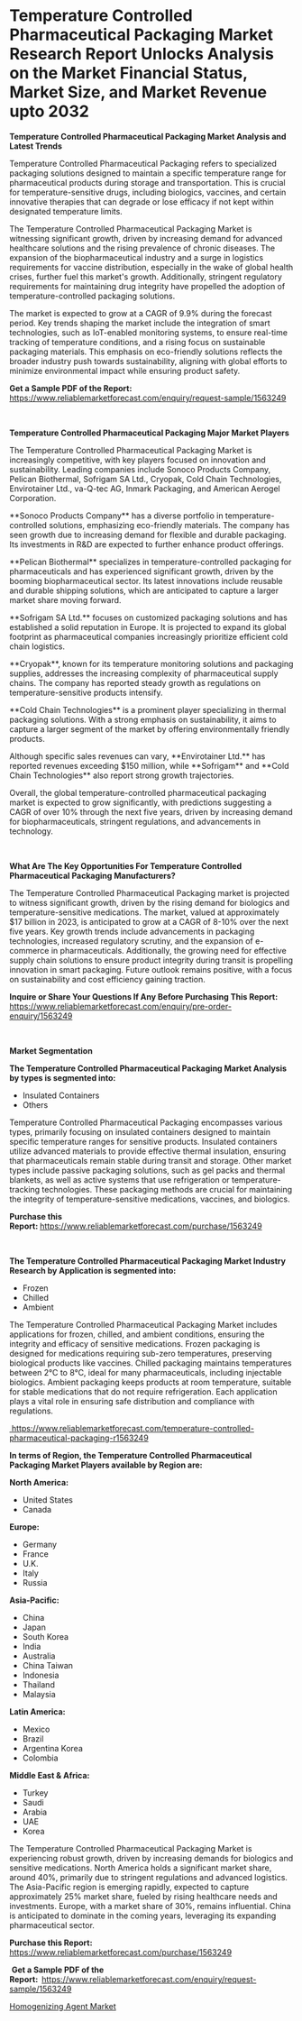 <p><h1>Temperature Controlled Pharmaceutical Packaging Market Research Report Unlocks Analysis on the Market Financial Status, Market Size, and Market Revenue upto 2032</h1></p><p><strong>Temperature Controlled Pharmaceutical Packaging Market Analysis and Latest Trends</strong></p>
<p><p>Temperature Controlled Pharmaceutical Packaging refers to specialized packaging solutions designed to maintain a specific temperature range for pharmaceutical products during storage and transportation. This is crucial for temperature-sensitive drugs, including biologics, vaccines, and certain innovative therapies that can degrade or lose efficacy if not kept within designated temperature limits.</p><p>The Temperature Controlled Pharmaceutical Packaging Market is witnessing significant growth, driven by increasing demand for advanced healthcare solutions and the rising prevalence of chronic diseases. The expansion of the biopharmaceutical industry and a surge in logistics requirements for vaccine distribution, especially in the wake of global health crises, further fuel this market's growth. Additionally, stringent regulatory requirements for maintaining drug integrity have propelled the adoption of temperature-controlled packaging solutions.</p><p>The market is expected to grow at a CAGR of 9.9% during the forecast period. Key trends shaping the market include the integration of smart technologies, such as IoT-enabled monitoring systems, to ensure real-time tracking of temperature conditions, and a rising focus on sustainable packaging materials. This emphasis on eco-friendly solutions reflects the broader industry push towards sustainability, aligning with global efforts to minimize environmental impact while ensuring product safety.</p></p>
<p><strong>Get a Sample PDF of the Report:&nbsp;</strong> <a href="https://www.reliablemarketforecast.com/enquiry/request-sample/1563249?utm_campaign=1893&utm_medium=2&utm_source=Github&utm_content=ia&utm_term=30012025&utm_id=temperature-controlled-pharmaceutical-packaging">https://www.reliablemarketforecast.com/enquiry/request-sample/1563249</a></p>
<p>&nbsp;</p>
<p><strong>Temperature Controlled Pharmaceutical Packaging Major Market Players</strong></p>
<p><p>The Temperature Controlled Pharmaceutical Packaging Market is increasingly competitive, with key players focused on innovation and sustainability. Leading companies include Sonoco Products Company, Pelican Biothermal, Sofrigam SA Ltd., Cryopak, Cold Chain Technologies, Envirotainer Ltd., va-Q-tec AG, Inmark Packaging, and American Aerogel Corporation. </p><p>**Sonoco Products Company** has a diverse portfolio in temperature-controlled solutions, emphasizing eco-friendly materials. The company has seen growth due to increasing demand for flexible and durable packaging. Its investments in R&D are expected to further enhance product offerings.</p><p>**Pelican Biothermal** specializes in temperature-controlled packaging for pharmaceuticals and has experienced significant growth, driven by the booming biopharmaceutical sector. Its latest innovations include reusable and durable shipping solutions, which are anticipated to capture a larger market share moving forward.</p><p>**Sofrigam SA Ltd.** focuses on customized packaging solutions and has established a solid reputation in Europe. It is projected to expand its global footprint as pharmaceutical companies increasingly prioritize efficient cold chain logistics.</p><p>**Cryopak**, known for its temperature monitoring solutions and packaging supplies, addresses the increasing complexity of pharmaceutical supply chains. The company has reported steady growth as regulations on temperature-sensitive products intensify.</p><p>**Cold Chain Technologies** is a prominent player specializing in thermal packaging solutions. With a strong emphasis on sustainability, it aims to capture a larger segment of the market by offering environmentally friendly products.</p><p>Although specific sales revenues can vary, **Envirotainer Ltd.** has reported revenues exceeding $150 million, while **Sofrigam** and **Cold Chain Technologies** also report strong growth trajectories.</p><p>Overall, the global temperature-controlled pharmaceutical packaging market is expected to grow significantly, with predictions suggesting a CAGR of over 10% through the next five years, driven by increasing demand for biopharmaceuticals, stringent regulations, and advancements in technology.</p></p>
<p>&nbsp;</p>
<p><strong>What Are The Key Opportunities For Temperature Controlled Pharmaceutical Packaging Manufacturers?</strong></p>
<p><p>The Temperature Controlled Pharmaceutical Packaging market is projected to witness significant growth, driven by the rising demand for biologics and temperature-sensitive medications. The market, valued at approximately $17 billion in 2023, is anticipated to grow at a CAGR of 8-10% over the next five years. Key growth trends include advancements in packaging technologies, increased regulatory scrutiny, and the expansion of e-commerce in pharmaceuticals. Additionally, the growing need for effective supply chain solutions to ensure product integrity during transit is propelling innovation in smart packaging. Future outlook remains positive, with a focus on sustainability and cost efficiency gaining traction.</p></p>
<p><strong>Inquire or Share Your Questions If Any Before Purchasing This Report:</strong> <a href="https://www.reliablemarketforecast.com/enquiry/pre-order-enquiry/1563249?utm_campaign=1893&utm_medium=2&utm_source=Github&utm_content=ia&utm_term=30012025&utm_id=temperature-controlled-pharmaceutical-packaging">https://www.reliablemarketforecast.com/enquiry/pre-order-enquiry/1563249</a></p>
<p>&nbsp;</p>
<p><strong>Market Segmentation</strong></p>
<p><strong>The Temperature Controlled Pharmaceutical Packaging Market Analysis by types is segmented into:</strong></p>
<p><ul><li>Insulated Containers</li><li>Others</li></ul></p>
<p><p>Temperature Controlled Pharmaceutical Packaging encompasses various types, primarily focusing on insulated containers designed to maintain specific temperature ranges for sensitive products. Insulated containers utilize advanced materials to provide effective thermal insulation, ensuring that pharmaceuticals remain stable during transit and storage. Other market types include passive packaging solutions, such as gel packs and thermal blankets, as well as active systems that use refrigeration or temperature-tracking technologies. These packaging methods are crucial for maintaining the integrity of temperature-sensitive medications, vaccines, and biologics.</p></p>
<p><strong>Purchase this Report:&nbsp;</strong><a href="https://www.reliablemarketforecast.com/purchase/1563249?utm_campaign=1893&utm_medium=2&utm_source=Github&utm_content=ia&utm_term=30012025&utm_id=temperature-controlled-pharmaceutical-packaging">https://www.reliablemarketforecast.com/purchase/1563249</a></p>
<p>&nbsp;</p>
<p><strong>The Temperature Controlled Pharmaceutical Packaging Market Industry Research by Application is segmented into:</strong></p>
<p><ul><li>Frozen</li><li>Chilled</li><li>Ambient</li></ul></p>
<p><p>The Temperature Controlled Pharmaceutical Packaging Market includes applications for frozen, chilled, and ambient conditions, ensuring the integrity and efficacy of sensitive medications. Frozen packaging is designed for medications requiring sub-zero temperatures, preserving biological products like vaccines. Chilled packaging maintains temperatures between 2°C to 8°C, ideal for many pharmaceuticals, including injectable biologics. Ambient packaging keeps products at room temperature, suitable for stable medications that do not require refrigeration. Each application plays a vital role in ensuring safe distribution and compliance with regulations.</p></p>
<p><a href="https://www.reliablemarketforecast.com/temperature-controlled-pharmaceutical-packaging-r1563249?utm_campaign=1893&utm_medium=2&utm_source=Github&utm_content=ia&utm_term=30012025&utm_id=temperature-controlled-pharmaceutical-packaging">&nbsp;https://www.reliablemarketforecast.com/temperature-controlled-pharmaceutical-packaging-r1563249</a></p>
<p><strong>In terms of Region, the Temperature Controlled Pharmaceutical Packaging Market Players available by Region are:</strong></p>
<p>
    <p> <strong> North America: </strong>
        <ul>
            <li>United States</li>
            <li>Canada</li>
        </ul>
        </p> 
    <p> <strong> Europe: </strong>
        <ul>
            <li>Germany</li>
            <li>France</li>
            <li>U.K.</li>
            <li>Italy</li>
            <li>Russia</li>
        </ul>
        </p> 
    <p> <strong> Asia-Pacific: </strong>
        <ul>
            <li>China</li>
            <li>Japan</li>
            <li>South Korea</li>
            <li>India</li>
            <li>Australia</li>
            <li>China Taiwan</li>
            <li>Indonesia</li>
            <li>Thailand</li>
            <li>Malaysia</li>
        </ul>
        </p> 
    <p> <strong> Latin America: </strong>
        <ul>
            <li>Mexico</li>
            <li>Brazil</li>
            <li>Argentina Korea</li>
            <li>Colombia</li>
        </ul>
        </p> 
    <p> <strong> Middle East & Africa: </strong>
        <ul>
            <li>Turkey</li>
            <li>Saudi</li>
            <li>Arabia</li>
            <li>UAE</li>
            <li>Korea</li>
        </ul>
    </p>
    </p>
<p><p>The Temperature Controlled Pharmaceutical Packaging Market is experiencing robust growth, driven by increasing demands for biologics and sensitive medications. North America holds a significant market share, around 40%, primarily due to stringent regulations and advanced logistics. The Asia-Pacific region is emerging rapidly, expected to capture approximately 25% market share, fueled by rising healthcare needs and investments. Europe, with a market share of 30%, remains influential. China is anticipated to dominate in the coming years, leveraging its expanding pharmaceutical sector.</p></p>
<p><strong>Purchase this Report: </strong><a href="https://www.reliablemarketforecast.com/purchase/1563249?utm_campaign=1893&utm_medium=2&utm_source=Github&utm_content=ia&utm_term=30012025&utm_id=temperature-controlled-pharmaceutical-packaging">https://www.reliablemarketforecast.com/purchase/1563249</a></p>
<p>&nbsp;<strong>Get a Sample PDF of the Report:&nbsp;&nbsp;</strong><a href="https://www.reliablemarketforecast.com/enquiry/request-sample/1563249?utm_campaign=1893&utm_medium=2&utm_source=Github&utm_content=ia&utm_term=30012025&utm_id=temperature-controlled-pharmaceutical-packaging">https://www.reliablemarketforecast.com/enquiry/request-sample/1563249</a></p>
<p><strong></strong></p>
<p><p><a href="https://github.com/hoevealiur4/Market-Research-Report-List-1/blob/main/homogenizing-agent-market.md?utm_campaign=1893&utm_medium=2&utm_source=Github&utm_content=ia&utm_term=30012025&utm_id=temperature-controlled-pharmaceutical-packaging">Homogenizing Agent Market</a></p></p>